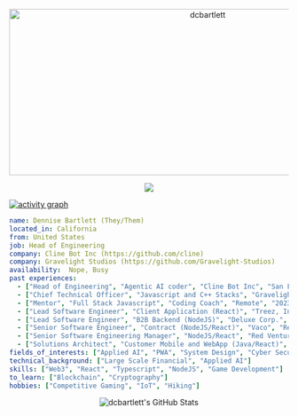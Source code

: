 
<!-- <p align="center">
<img alt="loficity" width="600px" src="https://github.com/HyunCafe/HyunCafe/raw/main/assests/loficity.gif"</img>
</p> -->

<p align="center">
  <img src="https://socialify.git.ci/dcbartlett/dcbartlett/image?font=Source%20Code%20Pro&forks=1&issues=1&language=1&name=1&owner=1&pattern=Plus&pulls=1&stargazers=1&theme=Dark" alt="dcbartlett" width="700" height="300" />
</p>

<p align="center">
  <img src="https://github-profile-trophy.vercel.app/?username=dcbartlett&theme=onedark&column=-1" />
</p>

[![activity graph](https://github-readme-activity-graph.vercel.app/graph?username=dcbartlett&theme=github-dark-dimmed&custom_title=dcbartlett%20Activity%20Graph&hide_border=true)](https://github.com/ashutosh00710/github-readme-activity-graph)

```yaml
name: Dennise Bartlett (They/Them)
located_in: California
from: United States
job: Head of Engineering
company: Cline Bot Inc (https://github.com/cline)
company: Gravelight Studios (https://github.com/Gravelight-Studios)
availability:  Nope, Busy
past experiences:
  - ["Head of Engineering", "Agentic AI coder", "Cline Bot Inc", "San Francisco, CA", "2025-Now"]
  - ["Chief Technical Officer", "Javascript and C++ Stacks", "Gravelight Studios", "Remote", "2024-Now"]
  - ["Mentor", "Full Stack Javascript", "Coding Coach", "Remote", "2023-2025"]
  - ["Lead Software Engineer", "Client Application (React)", "Treez, Inc", "Remote", "2022-2023"]
  - ["Lead Software Engineer", "B2B Backend (NodeJS)", "Deluxe Corp.", "Remote", "2021-2022"]
  - ["Senior Software Engineer", "Contract (NodeJS/React)", "Vaco", "Remote", "2020-2021"]
  - ["Senior Software Engineering Manager", "NodeJS/React", "Red Ventures", "Charlotte, NC", "2019-2020"]
  - ["Solutions Architect", "Customer Mobile and WebApp (Java/React)", "Netspend", "Austin, TX", "2015-2019"]
fields_of_interests: ["Applied AI", "PWA", "System Design", "Cyber Security"]
technical_background: ["Large Scale Financial", "Applied AI"]
skills: ["Web3", "React", "Typescript", "NodeJS", "Game Development"]
to_learn: ["Blockchain", "Cryptography"]
hobbies: ["Competitive Gaming", "IoT", "Hiking"]
```

<p align="center">
    <img alt="dcbartlett's GitHub Stats" src="https://github-readme-stats.vercel.app/api?username=dcbartlett&count_private=true&show_icons=true&theme=onedark&hide_border=true" />
</p>


<!-- Liked it ? -->

<!-- *ERC-20 / EVM: **0x07ed706146545d01fa66a3c08ebca8c93a0089e5***

*BTC: **bc1q3lu85cfkrc20ut64v90y428l79wfnv83mu72jv*** -->

<!-- <p align="center">
  <img src="https://capsule-render.vercel.app/api?type=waving&color=gradient&height=60&section=footer"/>
</p> -->
